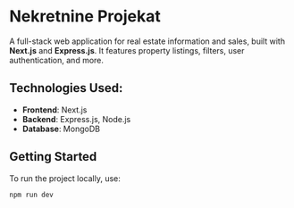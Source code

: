 # Nekretnine Projekat

A full-stack web application for real estate information and sales, built with **Next.js** and **Express.js**. It features property listings, filters, user authentication, and more.

## Technologies Used:
- **Frontend**: Next.js
- **Backend**: Express.js, Node.js
- **Database**: MongoDB 

## Getting Started
To run the project locally, use:

```bash
npm run dev
